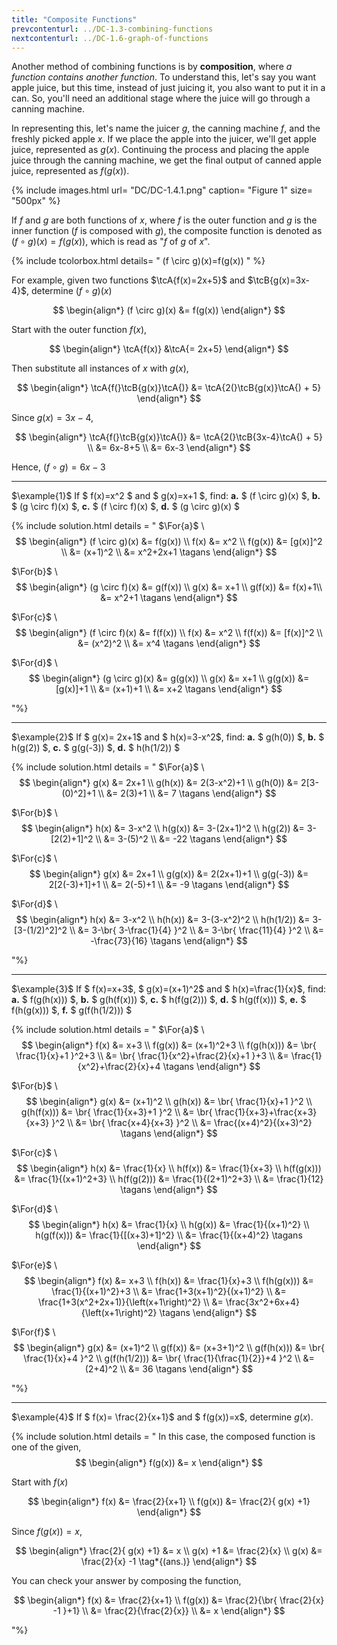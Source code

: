 ```yaml
---
title: "Composite Functions"
prevcontenturl: ../DC-1.3-combining-functions
nextcontenturl: ../DC-1.6-graph-of-functions
---
```


Another method of combining functions is by **composition**, where *a function contains another function*. To understand this, let's say you want apple juice, but this time, instead of just juicing it, you also want to put it in a can. So, you'll need an additional stage where the juice will go through a canning machine.

In representing this, let's name the juicer $g$, the canning machine $f$, and the freshly picked apple $x$. If we place the apple into the juicer, we'll get apple juice, represented as $g(x)$. Continuing the process and placing the apple juice through the canning machine, we get the final output of canned apple juice, represented as $f(g(x))$.



{% include images.html 
    url= "DC/DC-1.4.1.png" 
    caption= "Figure 1"
    size= "500px"
%}



If $f$ and $g$ are both functions of $x$, where $f$ is the outer function and $g$ is the inner function ($f$ is composed with $g$), the composite function is denoted as $(f \circ g)(x)=f(g(x))$, which is read as "$f$ of $g$ of $x$".

{% include tcolorbox.html 
    details= "
	(f \circ g)(x)=f(g(x))
    "
%}


For example, given two functions $\tcA{f(x)=2x+5}$ and $\tcB{g(x)=3x-4}$, determine $(f \circ g)(x)$

$$
\begin{align*}
	(f \circ g)(x) &= f(g(x))
\end{align*}
$$

Start with the outer function $f(x)$,

$$
\begin{align*}
	\tcA{f(x)} &\tcA{= 2x+5}
\end{align*}
$$

Then substitute all instances of $x$ with $g(x)$,

$$
\begin{align*}
	\tcA{f(}\tcB{g(x)}\tcA{)} &= \tcA{2(}\tcB{g(x)}\tcA{) + 5} 
\end{align*}
$$

Since $g(x)=3x-4$,

$$
\begin{align*}
	\tcA{f(}\tcB{g(x)}\tcA{)} &= \tcA{2(}\tcB{3x-4}\tcA{) + 5} \\
	&= 6x-8+5 \\
	&= 6x-3
\end{align*}
$$

Hence, $(f \circ g)= 6x-3$

---
$\example{1}$
If $ f(x)=x^2 $ and $ g(x)=x+1 $, find:
**a.** $ (f \circ g)(x) $,
**b.** $ (g \circ f)(x) $,
**c.** $ (f \circ f)(x) $,
**d.** $ (g \circ g)(x) $



{% include solution.html details = "
$\For{a}$ \\
$$
\begin{align*}
	(f \circ g)(x) &=  f(g(x)) \\ 
	f(x) &= x^2 \\
	f(g(x)) &=	[g(x)]^2 \\
	&= (x+1)^2 \\
	&= x^2+2x+1		\tagans
\end{align*} 
$$


$\For{b}$ \\
$$
\begin{align*}
	(g \circ f)(x) &=  g(f(x)) \\
	g(x) &= x+1 \\
	g(f(x)) &= f(x)+1\\
	&= x^2+1			\tagans
\end{align*} 
$$


$\For{c}$ \\
$$
\begin{align*}
	(f \circ f)(x) &=  f(f(x)) \\
	f(x) &= x^2 \\
	f(f(x)) &= [f(x)]^2 \\
	&= (x^2)^2 \\
	&= x^4			\tagans
\end{align*} 
$$


$\For{d}$ \\
$$
\begin{align*}
	(g \circ g)(x) &=  g(g(x)) \\
	g(x) &= x+1 \\
	g(g(x)) &= [g(x)]+1 \\
	&= (x+1)+1 \\
	&= x+2			\tagans
\end{align*} 
$$

"%}



	
---
$\example{2}$ 
If $ g(x)= 2x+1$ and $ h(x)=3-x^2$, find:
**a.** $ g(h(0)) $,
**b.** $ h(g(2)) $,
**c.** $ g(g(-3)) $,
**d.** $ h(h(1/2)) $

{% include solution.html details = "
$\For{a}$ \\
$$
\begin{align*}
	g(x) &= 2x+1 \\
	g(h(x)) &= 2(3-x^2)+1 \\
	g(h(0)) &= 2[3-(0)^2]+1 \\
	&= 2(3)+1 \\
	&= 7		\tagans
\end{align*} 
$$


$\For{b}$ \\
$$
\begin{align*}
	h(x) &= 3-x^2 \\
	h(g(x)) &= 3-(2x+1)^2 \\
	h(g(2)) &= 3-[2(2)+1]^2 \\
	&= 3-(5)^2 \\
	&= -22	\tagans
\end{align*} 
$$


$\For{c}$ \\
$$
\begin{align*}
	g(x) &= 2x+1 \\
	g(g(x)) &= 2(2x+1)+1 \\
	g(g(-3)) &= 2[2(-3)+1]+1 \\
	&= 2(-5)+1 \\
	&= -9	\tagans
\end{align*} 
$$


$\For{d}$ \\
$$
\begin{align*}
	h(x) &= 3-x^2 \\
	h(h(x)) &= 3-(3-x^2)^2 \\
	h(h(1/2)) &= 3-[3-(1/2)^2]^2 \\
	&= 3-\br{ 3-\frac{1}{4} }^2 \\
	&= 3-\br{ \frac{11}{4} }^2 \\
	&= -\frac{73}{16}	\tagans
\end{align*} 
$$

"%}





---
$\example{3}$
If $ f(x)=x+3$, $ g(x)=(x+1)^2$ and $ h(x)=\frac{1}{x}$, find:
**a.** $ f(g(h(x))) $,
**b.** $ g(h(f(x))) $,
**c.** $ h(f(g(2))) $,
**d.** $ h(g(f(x))) $,
**e.** $ f(h(g(x))) $,
**f.** $ g(f(h(1/2))) $


{% include solution.html details = "
$\For{a}$ \\
$$
\begin{align*}
	f(x) &= x+3 \\
	f(g(x)) &= (x+1)^2+3 \\
	f(g(h(x))) &= \br{ \frac{1}{x}+1 }^2+3 \\
	&= \br{ \frac{1}{x^2}+\frac{2}{x}+1 }+3 \\
	&= \frac{1}{x^2}+\frac{2}{x}+4	\tagans
\end{align*} 
$$


$\For{b}$ \\
$$
\begin{align*}
	g(x) &= (x+1)^2 \\
	g(h(x)) &= \br{ \frac{1}{x}+1 }^2 \\
	g(h(f(x))) &= \br{ \frac{1}{x+3}+1 }^2 \\
	&= \br{ \frac{1}{x+3}+\frac{x+3}{x+3} }^2 \\
	&= \br{ \frac{x+4}{x+3} }^2 \\    
	&= \frac{(x+4)^2}{(x+3)^2}	\tagans
\end{align*} 
$$


$\For{c}$ \\
$$
\begin{align*}
	h(x) &= \frac{1}{x} \\
	h(f(x)) &= \frac{1}{x+3} \\
	h(f(g(x))) &= \frac{1}{(x+1)^2+3} \\
	h(f(g(2))) &= \frac{1}{(2+1)^2+3} \\
	&= \frac{1}{12}			\tagans
\end{align*} 
$$


$\For{d}$ \\
$$
\begin{align*}
	h(x) &= \frac{1}{x} \\
	h(g(x)) &= \frac{1}{(x+1)^2} \\
	h(g(f(x))) &= \frac{1}{[(x+3)+1]^2} \\
	&= \frac{1}{(x+4)^2}		\tagans
\end{align*} 
$$


$\For{e}$ \\
$$
\begin{align*}
	f(x) &= x+3 \\
	f(h(x)) &= \frac{1}{x}+3 \\
	f(h(g(x))) &= \frac{1}{(x+1)^2}+3  \\
	&= \frac{1+3(x+1)^2}{(x+1)^2} \\
	&= \frac{1+3(x^2+2x+1)}{\left(x+1\right)^2} \\
	&= \frac{3x^2+6x+4}{\left(x+1\right)^2}	\tagans
\end{align*} 
$$


$\For{f}$ \\
$$
\begin{align*}
	g(x) &= (x+1)^2 \\
	g(f(x)) &= (x+3+1)^2 \\
	g(f(h(x))) &= \br{ \frac{1}{x}+4 }^2  \\
	g(f(h(1/2))) &= \br{ \frac{1}{\frac{1}{2}}+4 }^2  \\
	&= (2+4)^2 \\
	&= 36		\tagans
\end{align*} 
$$

"%}




---	
$\example{4}$
If $ f(x)= \frac{2}{x+1}$ and $ f(g(x))=x$, determine $g(x)$.

{% include solution.html details = "
In this case, the composed function is one of the given,  
$$
\begin{align*}
	f(g(x)) &= x
\end{align*}
$$

Start with $f(x)$

$$
\begin{align*}
	f(x) &= \frac{2}{x+1} \\
	f(g(x)) &= \frac{2}{ g(x) +1}
\end{align*}
$$

Since $f(g(x))=x$,

$$
\begin{align*}
	\frac{2}{ g(x) +1} &= x \\
	g(x) +1 &= \frac{2}{x} \\
	g(x) &= \frac{2}{x} -1		\tag*{(ans.)}
\end{align*}
$$

You can check your answer by composing the function,

$$
\begin{align*}
	f(x) &= \frac{2}{x+1} \\
	f(g(x)) &= 	\frac{2}{\br{ \frac{2}{x} -1 }+1} \\
	&= \frac{2}{\frac{2}{x}} \\
	&= x
\end{align*}
$$

"%}
